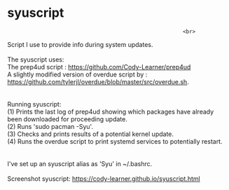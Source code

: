 # syuscript														<br>
															<br>
Script I use to provide info during system updates. 									<br>
															<br>
The syuscript uses:													<br>
The prep4ud script                               : https://github.com/Cody-Learner/prep4ud 				<br>
A slightly modified version of overdue script by : https://github.com/tylerjl/overdue/blob/master/src/overdue.sh.	<br>
															<br>
															<br> 
Running syuscript:													<br>
(1) Prints the last log of prep4ud showing which packages have already been downloaded for proceeding update.		<br>
(2) Runs 'sudo pacman -Syu'.												<br>
(3) Checks and prints results of a potential kernel update.								<br>
(4) Runs the overdue script to print systemd services to potentially restart.						<br>
															<br>
															<br>
I've set up an syuscript alias as 'Syu' in ~/.bashrc.									<br>
															<br>
Screenshot syuscript: https://cody-learner.github.io/syuscript.html							<br>
															<br>
															<br>